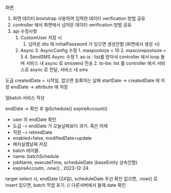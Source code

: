 화면
1. 화면 데이터 bootstrap 사용하여 입력한 데이터 verification 방법 공유 
2. controller 에서 화면에서 넘어온 데이터 verification 방법 공유
3. api 수정사항
	1. CustomUser 저장 시 
		1. 넘어온 dto 에 initialPassword 가 있으면 생성안함 (화면에서 생성 시)
	2. Async
		3. AsyncConfig 수정
			1. maxpoolsize = 10
			2. maxcorepoolsize = 5
		4. SendSMS Async 수정
			1. as-is : list를 받아서 controller 에서 loop 돌며 서비스 내 async 로 smssend 전송
			2. to-be: list 를 controller 에서 서비스로 async 로 전달, 서비스 내 sms 

도급
createdDate = 시작일, 없으면 등록하는 날짜
startDate -> createdDate 에 저장
endDate -> attribute 에 저장



일batch 서비스 작성

endDate -> 확인 후
@Schedule()
expireAccount() 
- user 의 endDate 확인
- 도급 -> endDate  가 오늘날짜보다 과거. 혹은 어제
- 직원 -> retiredDate
- enabled=false, modifiedDate=update
- 배치실행날짜 저장.
- batch 테이블. 
- name: batchSchedule
- jobName, executeTime, scheduleDate (baseEntity 상속안함)
- expireAccoutn,   .now()    , 2023-12-24

targer select 시, endDate (24일), scheduleDate 우선 확인
없으면, .now() 로 insert
있으면, batch 작업 포기. // 다른서버에서 돌때 date 확인
